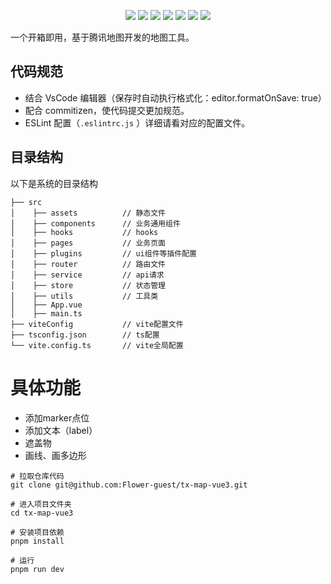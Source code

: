<p align="center">
    <img src="https://img.shields.io/badge/-Vue3-34495e?logo=vue.j" />
    <img src="https://img.shields.io/badge/-Vite4.3-646cff?logo=vite&logoColor=white" />
    <img src="https://img.shields.io/badge/-TypeScript-blue?logo=typescript&logoColor=white" />
    <img src="https://img.shields.io/badge/-Pinia-yellow?logo=picpay&logoColor=white" />
    <img src="https://img.shields.io/badge/-ESLint-4b32c3?logo=eslint&logoColor=white" />
    <img src="https://img.shields.io/badge/-pnpm-F69220?logo=pnpm&logoColor=white" />
    <img src="https://img.shields.io/badge/-Axios-008fc7?logo=axios.js&logoColor=white" />
</p>

一个开箱即用，基于腾讯地图开发的地图工具。


## 代码规范

- 结合 VsCode 编辑器（保存时自动执行格式化：editor.formatOnSave: true）
- 配合 commitizen，使代码提交更加规范。
- ESLint 配置（`.eslintrc.js` ）详细请看对应的配置文件。

## 目录结构

以下是系统的目录结构

```
├── src
│    ├── assets          // 静态文件
│    ├── components      // 业务通用组件
│    ├── hooks           // hooks
│    ├── pages           // 业务页面
│    ├── plugins         // ui组件等插件配置
│    ├── router          // 路由文件
│    ├── service         // api请求
│    ├── store           // 状态管理
│    ├── utils           // 工具类
│    ├── App.vue
│    ├── main.ts
├── viteConfig           // vite配置文件
├── tsconfig.json        // ts配置
└── vite.config.ts       // vite全局配置
```


# 具体功能
 * 添加marker点位
 * 添加文本（label）
 * 遮盖物
 * 画线、画多边形


```shell
# 拉取仓库代码
git clone git@github.com:Flower-guest/tx-map-vue3.git

# 进入项目文件夹
cd tx-map-vue3

# 安装项目依赖
pnpm install

# 运行
pnpm run dev
```
